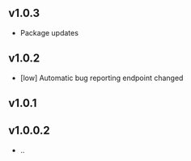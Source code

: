 ## v1.0.3
- Package updates

## v1.0.2

- [low] Automatic bug reporting endpoint changed

## v1.0.1

## v1.0.0.2

- ..